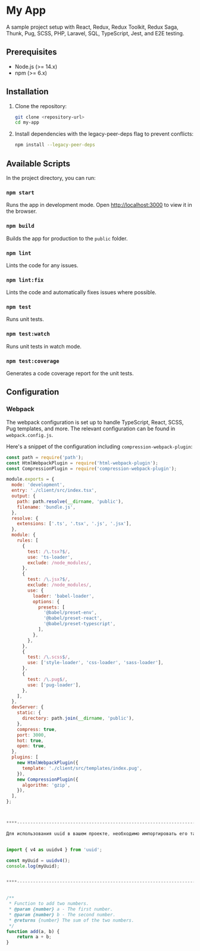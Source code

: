 # My App

A sample project setup with React, Redux, Redux Toolkit, Redux Saga, Thunk, Pug, SCSS, PHP, Laravel, SQL, TypeScript, Jest, and E2E testing.

## Prerequisites

- Node.js (>= 14.x)
- npm (>= 6.x)

## Installation

1. Clone the repository:

    ```bash
    git clone <repository-url>
    cd my-app
    ```

2. Install dependencies with the legacy-peer-deps flag to prevent conflicts:

    ```bash
    npm install --legacy-peer-deps
    ```

## Available Scripts

In the project directory, you can run:

### `npm start`

Runs the app in development mode. Open [http://localhost:3000](http://localhost:3000) to view it in the browser.

### `npm build`

Builds the app for production to the `public` folder.

### `npm lint`

Lints the code for any issues.

### `npm lint:fix`

Lints the code and automatically fixes issues where possible.

### `npm test`

Runs unit tests.

### `npm test:watch`

Runs unit tests in watch mode.

### `npm test:coverage`

Generates a code coverage report for the unit tests.

## Configuration

### Webpack

The webpack configuration is set up to handle TypeScript, React, SCSS, Pug templates, and more. The relevant configuration can be found in `webpack.config.js`.

Here's a snippet of the configuration including `compression-webpack-plugin`:

```javascript
const path = require('path');
const HtmlWebpackPlugin = require('html-webpack-plugin');
const CompressionPlugin = require('compression-webpack-plugin');

module.exports = {
  mode: 'development',
  entry: './client/src/index.tsx',
  output: {
    path: path.resolve(__dirname, 'public'),
    filename: 'bundle.js',
  },
  resolve: {
    extensions: ['.ts', '.tsx', '.js', '.jsx'],
  },
  module: {
    rules: [
      {
        test: /\.tsx?$/,
        use: 'ts-loader',
        exclude: /node_modules/,
      },
      {
        test: /\.jsx?$/,
        exclude: /node_modules/,
        use: {
          loader: 'babel-loader',
          options: {
            presets: [
              '@babel/preset-env',
              '@babel/preset-react',
              '@babel/preset-typescript',
            ],
          },
        },
      },
      {
        test: /\.scss$/,
        use: ['style-loader', 'css-loader', 'sass-loader'],
      },
      {
        test: /\.pug$/,
        use: ['pug-loader'],
      },
    ],
  },
  devServer: {
    static: {
      directory: path.join(__dirname, 'public'),
    },
    compress: true,
    port: 3000,
    hot: true,
    open: true,
  },
  plugins: [
    new HtmlWebpackPlugin({
      template: './client/src/templates/index.pug',
    }),
    new CompressionPlugin({
      algorithm: 'gzip',
    }),
  ],
};



****-------------------------------------------------------------------****

Для использования uuid в вашем проекте, необходимо импортировать его там, где он нужен. Вот пример:


import { v4 as uuidv4 } from 'uuid';

const myUuid = uuidv4();
console.log(myUuid);


****-------------------------------------------------------------------****


/**
 * Function to add two numbers.
 * @param {number} a - The first number.
 * @param {number} b - The second number.
 * @returns {number} The sum of the two numbers.
 */
function add(a, b) {
    return a + b;
}
